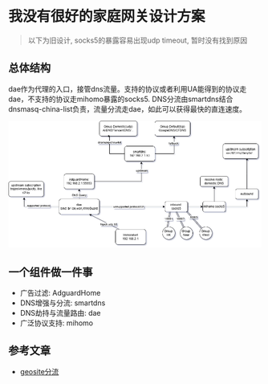 # 我没有很好的家庭网关设计方案


> 以下为旧设计, socks5的暴露容易出现udp timeout, 暂时没有找到原因

## 总体结构

dae作为代理的入口，接管dns流量。支持的协议或者利用UA能得到的协议走dae，不支持的协议走mihomo暴露的socks5.
DNS分流由smartdns结合dnsmasq-china-list负责，流量分流走dae，如此可以获得最快的直连速度。

![](assets/homerouter.drawio.png)

## 一个组件做一件事

- 广告过滤: AdguardHome
- DNS增强与分流: smartdns
- DNS劫持与流量路由: dae
- 广泛协议支持: mihomo

## 参考文章

- [geosite分流](https://www.aloxaf.com/2025/04/how_to_use_geosite/)
